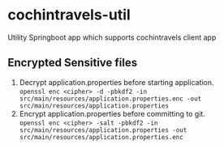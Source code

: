 # cochintravels-util
Utility Springboot app which supports cochintravels client app

## Encrypted Sensitive files
1. Decrypt application.properties before starting application.<br>
`openssl enc <cipher> -d -pbkdf2 -in src/main/resources/application.properties.enc -out src/main/resources/application.properties`
2. Encrypt application.properties before committing to git.<br>
`openssl enc <cipher> -salt -pbkdf2 -in src/main/resources/application.properties -out src/main/resources/application.properties.enc`
